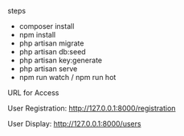 steps

* composer install
* npm install
* php artisan migrate
* php artisan db:seed
* php artisan key:generate
* php artisan serve
* npm run watch / npm run hot

URL for Access

User Registration:  http://127.0.0.1:8000/registration

User Display: http://127.0.0.1:8000/users
